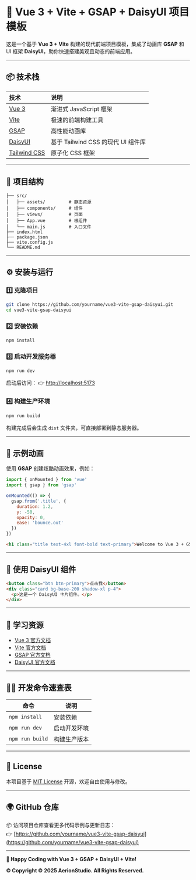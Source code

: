 # 🚀 Vue 3 + Vite + GSAP + DaisyUI 项目模板

这是一个基于 **Vue 3 + Vite** 构建的现代前端项目模板，集成了动画库 **GSAP** 和 UI 框架 **DaisyUI**，助你快速搭建美观且动态的前端应用。

---

## 📦 技术栈

| 技术 | 说明 |
| :-- | :-- |
| [Vue 3](https://vuejs.org/) | 渐进式 JavaScript 框架 |
| [Vite](https://vitejs.dev/) | 极速的前端构建工具 |
| [GSAP](https://greensock.com/gsap/) | 高性能动画库 |
| [DaisyUI](https://daisyui.com/) | 基于 Tailwind CSS 的现代 UI 组件库 |
| [Tailwind CSS](https://tailwindcss.com/) | 原子化 CSS 框架 |

---

## 🧩 项目结构

```
├── src/
│   ├── assets/         # 静态资源
│   ├── components/     # 组件
│   ├── views/          # 页面
│   ├── App.vue         # 根组件
│   └── main.js         # 入口文件
├── index.html
├── package.json
├── vite.config.js
└── README.md
```

---

## ⚙️ 安装与运行

### 1️⃣ 克隆项目
```bash
git clone https://github.com/yourname/vue3-vite-gsap-daisyui.git
cd vue3-vite-gsap-daisyui
```

### 2️⃣ 安装依赖
```bash
npm install
```

### 3️⃣ 启动开发服务器
```bash
npm run dev
```
启动后访问：
👉 [http://localhost:5173](http://localhost:5173)

### 4️⃣ 构建生产环境
```bash
npm run build
```
构建完成后会生成 `dist` 文件夹，可直接部署到静态服务器。

---

## 🌈 示例动画

使用 **GSAP** 创建炫酷动画效果，例如：

```js
import { onMounted } from 'vue'
import { gsap } from 'gsap'

onMounted(() => {
  gsap.from('.title', {
    duration: 1.2,
    y: -50,
    opacity: 0,
    ease: 'bounce.out'
  })
})
```

```html
<h1 class="title text-4xl font-bold text-primary">Welcome to Vue 3 + GSAP!</h1>
```

---

## 💅 使用 DaisyUI 组件

```html
<button class="btn btn-primary">点击我</button>
<div class="card bg-base-200 shadow-xl p-4">
  <p>这是一个 DaisyUI 卡片组件。</p>
</div>
```

---

## 📖 学习资源

- [Vue 3 官方文档](https://vuejs.org/guide/introduction.html)
- [Vite 官方文档](https://vitejs.dev/guide/)
- [GSAP 官方文档](https://greensock.com/docs/)
- [DaisyUI 官方文档](https://daisyui.com/components/)

---

## 🧑‍💻 开发命令速查表

| 命令 | 说明 |
|------|------|
| `npm install` | 安装依赖 |
| `npm run dev` | 启动开发环境 |
| `npm run build` | 构建生产版本 |

---



## 📝 License

本项目基于 [MIT License](LICENSE) 开源，欢迎自由使用与修改。

---

## 🌍 GitHub 仓库

📦 访问项目仓库查看更多代码示例与更新日志：  
👉 [https://github.com/yourname/vue3-vite-gsap-daisyui](https://github.com/yourname/vue3-vite-gsap-daisyui)

---
**🎉 Happy Coding with Vue 3 + GSAP + DaisyUI + Vite!**

**©️ Copyright © 2025 AerionStudio. All Rights Reserved.**

